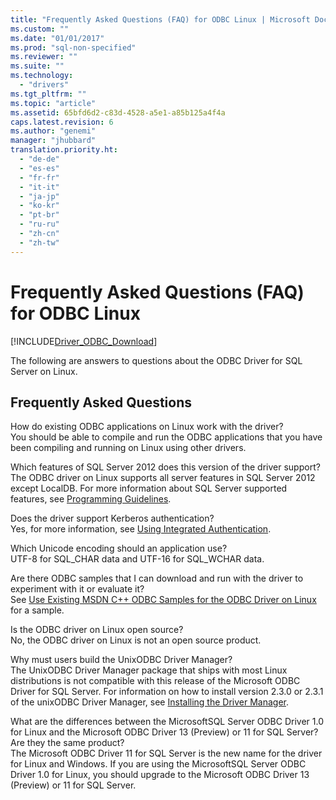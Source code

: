 ```yaml
---
title: "Frequently Asked Questions (FAQ) for ODBC Linux | Microsoft Docs"
ms.custom: ""
ms.date: "01/01/2017"
ms.prod: "sql-non-specified"
ms.reviewer: ""
ms.suite: ""
ms.technology: 
  - "drivers"
ms.tgt_pltfrm: ""
ms.topic: "article"
ms.assetid: 65bfd6d2-c83d-4528-a5e1-a85b125a4f4a
caps.latest.revision: 6
ms.author: "genemi"
manager: "jhubbard"
translation.priority.ht: 
  - "de-de"
  - "es-es"
  - "fr-fr"
  - "it-it"
  - "ja-jp"
  - "ko-kr"
  - "pt-br"
  - "ru-ru"
  - "zh-cn"
  - "zh-tw"
---
```

# Frequently Asked Questions (FAQ) for ODBC Linux
[!INCLUDE[Driver_ODBC_Download](../../../connect/odbc/linux/includes)]

The following are answers to questions about the ODBC Driver for SQL Server on Linux.  
  
## Frequently Asked Questions  
How do existing ODBC applications on Linux work with the driver?  
You should be able to compile and run the ODBC applications that you have been compiling and running on Linux using other drivers.  
  
Which features of SQL Server 2012 does this version of the driver support?  
The ODBC driver on Linux supports all server features in SQL Server 2012 except LocalDB. For more information about SQL Server supported features, see [Programming Guidelines](../../../connect/odbc/linux/programming-guidelines.md).  
  
Does the driver support Kerberos authentication?  
Yes, for more information, see [Using Integrated Authentication](../../../connect/odbc/linux/using-integrated-authentication.md).  
  
Which Unicode encoding should an application use?  
UTF-8 for SQL_CHAR data and UTF-16 for SQL_WCHAR data.  
  
Are there ODBC samples that I can download and run with the driver to experiment with it or evaluate it?  
See [Use Existing MSDN C++ ODBC Samples for the ODBC Driver on Linux](http://blogs.msdn.com/b/sqlblog/archive/2012/01/26/use-existing-msdn-c-odbc-samples-for-microsoft-linux-odbc-driver.aspx) for a sample.  
  
Is the ODBC driver on Linux open source?  
No, the ODBC driver on Linux is not an open source product.  
  
Why must users build the UnixODBC Driver Manager?  
The UnixODBC Driver Manager package that ships with most Linux distributions is not compatible with this release of the Microsoft ODBC Driver for SQL Server. For information on how to install version 2.3.0 or 2.3.1 of the unixODBC Driver Manager, see [Installing the Driver Manager](../../../connect/odbc/linux/installing-the-driver-manager.md).  
  
What are the differences between the MicrosoftSQL Server ODBC Driver 1.0 for Linux and the Microsoft ODBC Driver 13 (Preview) or 11 for SQL Server? Are they the same product?  
The Microsoft ODBC Driver 11 for SQL Server is the new name for the driver for Linux and Windows. If you are using the MicrosoftSQL Server ODBC Driver 1.0 for Linux, you should upgrade to the Microsoft ODBC Driver 13 (Preview) or 11 for SQL Server.  
  
